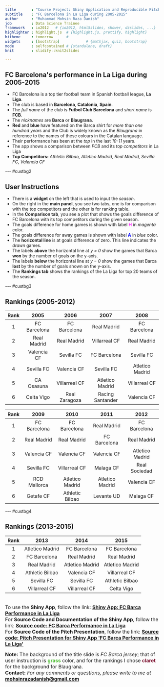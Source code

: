 ```yaml
---
title       : "Course Project: Shiny Application and Reproducible Pitch"
subtitle    : "FC Barcelona in La Liga during 2005-2015"
author      : "Muhammad Mohsin Raza Danish"
job         : Data Science Trainee
framework   : io2012   # {io2012, html5slides, shower, dzslides, ...}
highlighter : highlight.js  # {highlight.js, prettify, highlight}
hitheme     : tomorrow      # 
widgets     : [bootstrap]            # {mathjax, quiz, bootstrap}
mode        : selfcontained # {standalone, draft}
knit        : slidify::knit2slides

---
```


<style>

.title-slide {

  background-image:url(assets/img/barca_shirt.png);
  background-repeat: no-repeat;
  background-position: center center;
  background-size: cover;
  /* background-color: #4DBD33; FC Barca blue: #00529F, FC Barca claret: #722F37, grass: #4DBD33, spring green:#00EE76 */
  /* font-color: #00529F; */
  
}

.title-slide hgroup > h1{
  font-family: 'Oswald', sans-serif;
  color: #000000
}

.title-slide hgroup > h2{
  font-family: 'Oswald', 'Calibri', sans-serif;
  color: #000000;
}

.title-slide hgroup > p{
  font-family: 'Oswald', 'Calibri', sans-serif;
  color: #CCCCCC;
}



slide:not(.segue) h2{
  font-family: 'Calibri', Arial, sans-serif;
  font-size: 52px;
  font-style: normal;
  font-weight: bold;
  text-transform: normal;
  letter-spacing: -2px;
  line-height: 1.2em;
/*  color: #193441;*/
/*  color: #02574D;*/
  <!-- color: #CC2904; -->
  color: #000000;
}


/* Fonts and Spacing */
article p, article li, article li.build, section p, section li{
  font-family: 'Open Sans','Helvetica', 'Crimson Text', 'Garamond',  'Palatino', sans-serif;
  text-align: justify;
  font-size:22px;
  line-height: 1.5em;
  color: #000000;
}





</style>


## FC Barcelona's performance in La Liga during 2005-2015


- FC Barcelona is a top tier football team in Spanish football league, **La Liga**.
- The club is based in **Barcelona**, **Catalonia**, **Spain**.
- The *full name* of the club is **Futbol Club Barcelona** and *short name* is **FCB**.
- The *nicknames* are **Barca** or **Blaugrana**.
- **Red** and **blue** have featured on the Barca shirt for *more than one hundred years* and the Club is widely known as the *Blaugrana* in reference to the names of these colours in the Catalan language.
- Their performance has been at the *top* in the last *10-11* years.
- The app shows a comparison between *FCB* and its *top competitors* in La Liga
- **Top Competitors:**
 *Athletic Bilbao, Atletico Madrid, Real Madrid, Sevilla FC, Valencia CF*


--- #custbg2

<style>
#custbg2 {
  background-color: #4DBD33; /* FC Barca blue: #00529F, FC Barca claret: #722F37, grass: #4DBD33, spring green:#00EE76 */
  <!-- font-color: #00529F; -->
}

#custbg2 h2{
  color: #000000;

}

</style>

## User Instructions

- There is a **widget** on the left that is used to input the *season*.
- On the right in the **main panel**, you see two tabs, one is for comparison with the top competitors and the other is for ranking table.
- In the **Comparison tab**, you see a plot that shows the goals difference of FC Barcelona with its top competitors during the given season.
- The goals difference for home games is shown with label <font color = "magenta">**H**</font> in *magenta* color. 
- The goals difference for away games is shown with label <font color = "blue">**A**</font> in *blue* color.
- The **horizontal line** is at goals difference of zero. This line indicates the *drawn* games. 
- The labels **above** the horizontal line at *y = 0* show the games that Barca **won** by the number of goals on the y-axis. 
- The labels **below** the horizontal line at *y = 0* show the games that Barca **lost** by the number of goals shown on the y-axis.
- The **Rankings tab** shows the rankings of the La Liga for top 20 teams of the season.

--- #custbg3 

<style>

#custbg3 {
  background-color: #7F1734; /* FC Barca blue: #00529F, FC Barca claret: #7F1734 or #722F37, grass: #4DBD33, spring green:#00EE76 */
}

#custbg3 h2{
  color: #000000;
}
</style>

## Rankings (2005-2012)



|  Rank  |     2005     |     2006      |       2007       |      2008       |
|:------:|:------------:|:-------------:|:----------------:|:---------------:|
|   1    | FC Barcelona | FC Barcelona  |   Real Madrid    |  FC Barcelona   |
|   2    | Real Madrid  |  Real Madrid  |  Villarreal CF   |   Real Madrid   |
|   3    | Valencia CF  |  Sevilla FC   |   FC Barcelona   |   Sevilla FC    |
|   4    |  Sevilla FC  |  Valencia CF  |    Sevilla FC    | Atletico Madrid |
|   5    |  CA Osasuna  | Villarreal CF | Atletico Madrid  |  Villarreal CF  |
|   6    |  Celta Vigo  | Real Zaragoza | Racing Santander |   Valencia CF   |



|  Rank  |     2009     |      2010       |      2011       |      2012       |
|:------:|:------------:|:---------------:|:---------------:|:---------------:|
|   1    | FC Barcelona |  FC Barcelona   |   Real Madrid   |  FC Barcelona   |
|   2    | Real Madrid  |   Real Madrid   |  FC Barcelona   |   Real Madrid   |
|   3    | Valencia CF  |   Valencia CF   |   Valencia CF   | Atletico Madrid |
|   4    |  Sevilla FC  |  Villarreal CF  |    Malaga CF    |  Real Sociedad  |
|   5    | RCD Mallorca | Atletico Madrid | Atletico Madrid |   Valencia CF   |
|   6    |  Getafe CF   | Athletic Bilbao |   Levante UD    |    Malaga CF    |


--- #custbg4

<style>
#custbg4 {
  background-color: #FFFFFF; /* FC Barca blue: #00529F, FC Barca claret: #722F37, grass: #4DBD33, spring green:#00EE76, tropical blue: #62B1F6, picasso blue: #0276FD */
  /* font-color: #00529F; */
}

</style>


## Rankings (2013-2015)


|  Rank  |      2013       |      2014       |      2015       |
|:------:|:---------------:|:---------------:|:---------------:|
|   1    | Atletico Madrid |  FC Barcelona   |  FC Barcelona   |
|   2    |  FC Barcelona   |   Real Madrid   |   Real Madrid   |
|   3    |   Real Madrid   | Atletico Madrid | Atletico Madrid |
|   4    | Athletic Bilbao |   Valencia CF   |  Villarreal CF  |
|   5    |   Sevilla FC    |   Sevilla FC    | Athletic Bilbao |
|   6    |  Villarreal CF  |  Villarreal CF  |   Celta Vigo    |

<font size = 3> <br>To use the **Shiny App**, follow the link: <a href ="https://mohsinraza.shinyapps.io/FCB_Performance_LaLiga/"> **Shiny App: FC Barca Performance in La Liga** </a> <br> </font>
<font size = 3> For **Source Code and Documentation of the Shiny App**, follow the link: <a href ="https://github.com/mohsinrazadanish/FCB_Performance_LaLiga"> **Source code: FC Barca Performance in La Liga** </a> <br> </font>
<font size = 3>For **Source Code of the Pitch Presentation**, follow the link: <a href = "https://github.com/mohsinrazadanish/Pitch-Presentation_FCB_Perf_LaLiga"> **Source code: Pitch Presentation for Shiny App 'FC Barca Performance in La Liga'** </a> <br> </font>

<font size=3>**Note:** The background of the title slide is *FC Barca jersey*; that of user instruction is <font color=#4DBD33>**grass**</font> color, and for the rankings I chose <font color=#7F1734>**claret**</font> for the background for Blaugrana. <br> </font>
<font size=3> **Contact:** *For any comments or questions, please write to me at* **mohsinrazadanish@gmail.com** </font>

